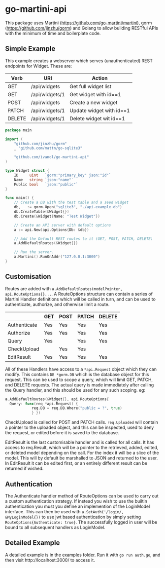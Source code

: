 # go-martini-api
This package uses Martini (https://github.com/go-martini/martini), gorm
(https://github.com/jinzhu/gorm) and Golang to allow building RESTful
APIs with the minimum of time and boilerplate code.

## Simple Example
This example creates a webserver which serves (unauthenticated) REST
endpoints for Widget. These are:

| Verb    | URI            | Action                          |
|---------|----------------|-------
| GET     | /api/widgets   | Get full widget list
| GET     | /api/widgets/1 | Get widget with id==1
| POST    | /api/widgets   | Create a new widget
| PATCH   | /api/widgets/1 | Update widget with id==1
| DELETE  | /api/widgets/1 | Delete widget wit id==1

```go
package main

import (
	"github.com/jinzhu/gorm"
	_ "github.com/mattn/go-sqlite3"

	"github.com/ivanol/go-martini-api"
)

type Widget struct {
	ID     uint   `gorm:"primary_key" json:"id"`
	Name   string `json:"name"`
    Public bool   `json:"public"`
}

func main() {
	// Create a DB with the test table and a seed widget
	db, _ := gorm.Open("sqlite3", "./api-example.db")
	db.CreateTable(&Widget{})
	db.Create(&Widget{Name: "Test Widget"})

	// Create an API server with default options
	a := api.New(api.Options{Db: &db})

	// Add the Default REST routes to it (GET, POST, PATCH, DELETE)
	a.AddDefaultRoutes(&Widget{})

	// Run the server.
	a.Martini().RunOnAddr("127.0.0.1:3000")
}
```

## Customisation

Routes are added with `a.AddDefaultRoutes(modelPointer, api.RouteOptions{}...`. 
A RouteOptions structure can contain a series of Martini Handler definitions which
will be called in turn, and can be used to authenticate, authorize, and otherwise
limit a route.

|            |GET|POST|PATCH|DELETE|
|------------|---|----|-----|------|
|Authenticate|Yes|Yes |Yes  |Yes   |
|Authorize   |Yes|Yes |Yes  |Yes   |
|Query       |Yes|    |Yes  |Yes   |
|CheckUpload |   |Yes |Yes  |      |
|EditResult  |Yes|Yes |Yes  |Yes   |

All of these Handlers have access to a `*api.Request` object which they can
modify. This contains `DB *gorm.DB` which is the database object for this request.
This can be used to scope a query, which will limit GET, PATCH, and DELETE
requests. The actual query is made immediately after calling the Query handler, and
this should be used for any such scoping. eg:

```go
a.AddDefaultRoutes(&Widget{}, api.RouteOptions{
  Query: func(req *api.Request) {
            req.DB = req.DB.Where("public = ?", true)
            } })
```

CheckUpload is called for POST and PATCH calls. `req.Uploaded` will contain a pointer
to the uploaded object, and this can be inspected, used to deny the request, or edited
before it is saved to the database.

EditResult is the last customisable handler and is called for all
calls. It has access to req.Result, which will be a pointer to the
retrieved, added, edited, or deleted model depending on the call. For the
index it will be a slice of the model. This will by default be marshalled
to JSON and returned to the user. In EditResult it can be edited first,
or an entirely different result can be returned if wished.

## Authentication

The Authenticate handler method of RouteOptions can be used to carry
out a custom authentication strategy. If instead you wish to use the
builtin authentication you must you define an implemention of the
LoginModel interface. This can then be used with
`a.SetAuth('/login/, &MyLoginModel{})` to use jwt based authentication by simply setting
`RouteOptions{Authenticate: true}`.  The successfully logged in user
will be bound to all subsequent handlers as LoginModel.

## Detailed Example

A detailed example is in the examples folder. Run it with `go run auth.go`, and then visit
http://localhost:3000/ to access it.
